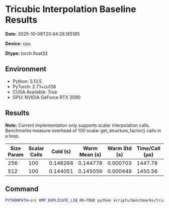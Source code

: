# Tricubic Interpolation Baseline Results

**Date:** 2025-10-08T20:44:26.165185

**Device:** cpu

**Dtype:** torch.float32

## Environment

- Python: 3.13.5
- PyTorch: 2.7.1+cu126
- CUDA Available: True
- GPU: NVIDIA GeForce RTX 3090

## Results

**Note:** Current implementation only supports scalar interpolation calls. Benchmarks measure overhead of 100 scalar get_structure_factor() calls in a loop.

| Size Param | Scalar Calls | Cold (s) | Warm Mean (s) | Warm Std (s) | Time/Call (μs) | Calls/sec |
|------------|--------------|----------|---------------|--------------|----------------|----------|
| 256 | 100 | 0.146268 | 0.144778 | 0.000703 | 1447.78 | 690.7 |
| 512 | 100 | 0.144051 | 0.145056 | 0.000449 | 1450.56 | 689.4 |

## Command

```bash
PYTHONPATH=src KMP_DUPLICATE_LIB_OK=TRUE python scripts/benchmarks/tricubic_baseline.py --sizes 256 512 --repeats 200 --device cpu --outdir reports/2025-10-vectorization/phase_e/perf//cpu
```
